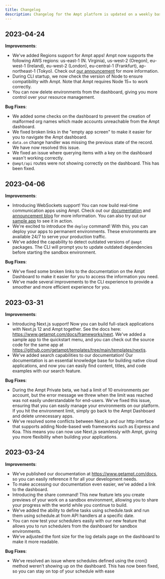 ```yaml
---
title: Changelog
description: Changelog for the Ampt platform is updated on a weekly basis to include the latest updates and improvements.
---
```


## 2023-04-24

**Improvements**:

- We've added Regions support for Ampt apps! Ampt now supports the following AWS regions: us-east-1 (N. Virginia), us-west-2 (Oregon), eu-west-1 (Ireland), eu-west-2 (London), eu-central-1 (Frankfurt), ap-northeast-1 (Tokyo). Check out [our announcement](https://getampt.com/blog/introducing-regions/) for more information.
- During CLI startup, we now check the version of Node to ensure compatibility with Ampt. Note that Ampt requires Node 15+ to work correctly.
- You can now delete environments from the dashboard, giving you more control over your resource management.

**Bug Fixes**:

- We added some checks on the dashboard to prevent the creation of malformed org names which made accounts unreachable from the Ampt dashboard.
- We fixed broken links in the "empty app screen" to make it easier for you to navigate the Ampt dashboard.
- `data.on` change handler was missing the previous state of the record. We have now resolved this issue.
- We fixed an issue where querying items with a key on the dashboard wasn't working correctly.
- `@ampt/api` routes were not showing correctly on the dashboard. This has been fixed.

## 2023-04-06

**Improvements**:

- Introducing WebSockets support! You can now build real-time communication apps using Ampt. Check out our [documentation](/docs/websockets/) and [announcement blog](/blog/introducing-websockets/) for more information. You can also try out our [sample app](https://github.com/getampt/templates/tree/main/templates/websockets) to see it in action.
- We're excited to introduce the `deploy` command! With this, you can deploy your apps to permanent environments. These environments are available 24/7 to serve your production traffic.
- We've added the capability to detect outdated versions of `@ampt` packages. The CLI will prompt you to update outdated dependencies before starting the sandbox environment.

**Bug Fixes**:

- We've fixed some broken links to the documentation on the Ampt Dashboard to make it easier for you to access the information you need.
- We've made several improvements to the CLI experience to provide a smoother and more efficient experience for you.

## 2023-03-31

**Improvements**:

- Introducing Next.js support! Now you can build full-stack applications with Next.js 12 and Ampt together. See the docs here: https://www.getampt.com/docs/frameworks/next. We've added a sample app to the quickstart menu, and you can check out the source code for the same app at https://github.com/getampt/templates/tree/main/templates/nextjs.
- We've added search capabilities to our documentation! Our documentation is an essential knowledge base for building native cloud applications, and now you can easily find content, titles, and code examples with our search feature.

**Bug Fixes**:

- During the Ampt Private beta, we had a limit of 10 environments per account, but the error message we threw when the limit was reached was not easily understandable for end-users. We've fixed this issue, ensuring that you can easily manage your environments on our platform. If you hit the environment limit, simply go back to the Ampt Dashboard and delete unnecessary apps.
- We've resolved some conflicts between Next.js and our http interface that supports adding Node-based web frameworks such as Express and Koa. This means you can now use Next.js seamlessly with Ampt, giving you more flexibility when building your applications.

## 2023-03-24

**Improvements**:

- We’ve published our documentation at https://www.getampt.com/docs, so you can easily reference it for all your development needs.
- To make accessing our documentation even easier, we’ve added a link to the dashboard.
- Introducing the share command! This new feature lets you create previews of your work on a sandbox environment, allowing you to share your progress with the world while you continue to build.
- We’ve added the ability to define tasks using schedule.task and run them using schedule.at from API handlers at a specific date.
- You can now test your schedulers easily with our new feature that allows you to run schedulers from the dashboard for sandbox environments.
- We’ve adjusted the font size for the log details page on the dashboard to make it more readable.

**Bug Fixes**:

- We’ve resolved an issue where schedules defined using the cron() method weren’t showing up on the dashboard. This has now been fixed, so you can stay on top of your schedule with ease
